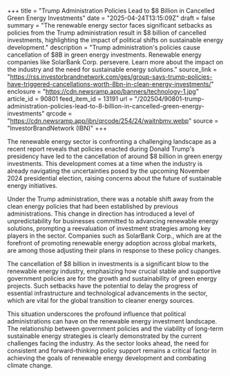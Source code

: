 +++
title = "Trump Administration Policies Lead to $8 Billion in Cancelled Green Energy Investments"
date = "2025-04-24T13:15:09Z"
draft = false
summary = "The renewable energy sector faces significant setbacks as policies from the Trump administration result in $8 billion of cancelled investments, highlighting the impact of political shifts on sustainable energy development."
description = "Trump administration's policies cause cancellation of $8B in green energy investments. Renewable energy companies like SolarBank Corp. persevere. Learn more about the impact on the industry and the need for sustainable energy solutions."
source_link = "https://rss.investorbrandnetwork.com/ges/group-says-trump-policies-have-triggered-cancellations-worth-8bn-in-clean-energy-investments/"
enclosure = "https://cdn.newsramp.app/banners/technology-1.jpg"
article_id = 90801
feed_item_id = 13191
url = "/202504/90801-trump-administration-policies-lead-to-8-billion-in-cancelled-green-energy-investments"
qrcode = "https://cdn.newsramp.app/ibn/qrcode/254/24/waitnbmv.webp"
source = "InvestorBrandNetwork (IBN)"
+++

<p>The renewable energy sector is confronting a challenging landscape as a recent report reveals that policies enacted during Donald Trump's presidency have led to the cancellation of around $8 billion in green energy investments. This development comes at a time when the industry is already navigating the uncertainties posed by the upcoming November 2024 presidential election, raising concerns about the future of sustainable energy initiatives.</p><p>Under the Trump administration, there was a notable shift away from the clean energy policies that had been established by previous administrations. This change in direction has introduced a level of unpredictability for businesses committed to advancing renewable energy solutions, prompting a reevaluation of investment strategies among key players in the sector. Companies such as SolarBank Corp., which are at the forefront of promoting renewable energy adoption across global markets, are among those adjusting their plans in response to these policy changes.</p><p>The cancellation of $8 billion in investments is a significant blow to the renewable energy industry, emphasizing how crucial stable and supportive government policies are for the growth and sustainability of green energy projects. Such setbacks have the potential to delay the progress of essential infrastructure and technological advancements in the sector, which are vital for the global transition to cleaner energy sources.</p><p>This situation underscores the profound influence that political administrations can have on the renewable energy investment landscape. The relationship between government policies and the viability of long-term sustainable energy strategies is clearly demonstrated by the current challenges facing the industry. As the sector looks ahead, the need for consistent and forward-thinking policy support remains a critical factor in achieving the goals of renewable energy development and combating climate change.</p>